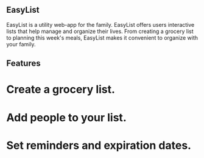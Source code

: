 ## EasyList

EasyList is a utility web-app for the family. EasyList offers users interactive lists that help manage and organize their lives. From creating a grocery list to planning this week's meals, EasyList makes it convenient to organize with your family.

## Features

# Create a grocery list.
# Add people to your list.
# Set reminders and expiration dates.

